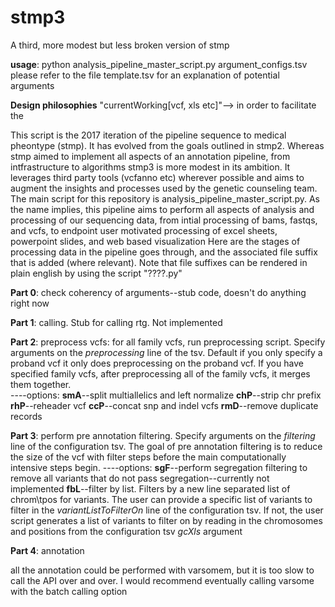 # stmp3
A third, more modest but less broken version of stmp

**usage**: python analysis_pipeline_master_script.py argument_configs.tsv 
please refer to the file template.tsv for an explanation of potential arguments

**Design philosophies**
"currentWorking[vcf, xls etc]"--> in order to facilitate the 

This script is the 2017 iteration of the pipeline sequence to medical pheontype (stmp).  It has evolved from the goals outlined in stmp2. Whereas stmp aimed to implement all aspects of an annotation pipeline, from intfrastructure to algorithms stmp3 is more modest in its ambition.  It leverages third party tools (vcfanno etc) wherever possible and aims to augment the insights and processes used by the genetic counseling team.
The main script for this repository is analysis_pipeline_master_script.py.  As the name implies, this pipeline aims to perform all aspects of analysis and processing of our sequencing data, from intial processing of bams, fastqs, and vcfs, to endpoint user motivated processing of excel sheets, powerpoint slides, and web based visualization
Here are the stages of processing data in the pipeline goes through, and the associated file suffix that is added (where relevant).  Note that file suffixes can be rendered in plain english by using the script "????.py"

**Part 0**: check coherency of arguments--stub code, doesn't do anything right now

**Part 1**: calling.  Stub for calling rtg.  Not implemented

**Part 2**: preprocess vcfs: for all family vcfs, run preprocessing script.  Specify arguments on the *preprocessing* line of the tsv.  Default if you only specify a proband vcf it only does preprocessing on the proband vcf.  If you have specified family vcfs, after preprocessing all of the family vcfs, it merges them together.  
----options:
  **smA**--split multiallelics and left normalize
  **chP**--strip chr prefix
  **rhP**--reheader vcf
  **ccP**--concat snp and indel vcfs
  **rmD**--remove duplicate records

**Part 3**: perform pre annotation filtering. Specify arguments on the *filtering* line of the configuration tsv. The goal of pre annotation filtering is to reduce the size of the vcf with filter steps before the main computationally intensive steps begin. 
----options:
**sgF**--perform segregation filtering to remove all variants that do not pass segregation--currently not implemented
**fbL**--filter by list.  Filters by a new line separated list of chrom\tpos for variants.  The user can provide a specific list of variants to filter in the *variantListToFilterOn* line of the configuration tsv. If not, the user script generates a list of variants to filter on by reading in the chromosomes and positions from the configuration tsv *gcXls* argument

**Part 4**: annotation



all the annotation could be performed with varsomem, but it is too slow to call the API over and over. I would recommend eventually calling varsome with the batch calling option
